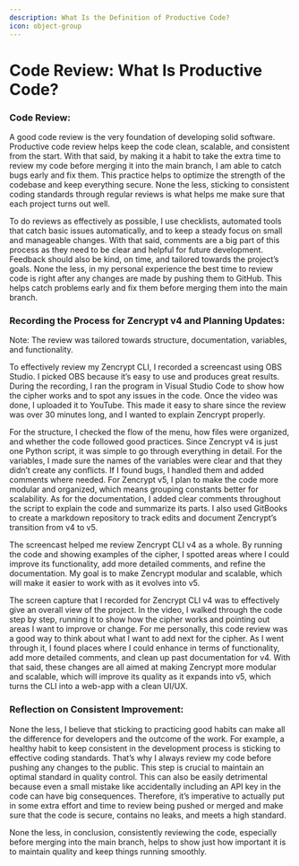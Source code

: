 ```yaml
---
description: What Is the Definition of Productive Code?
icon: object-group
---
```


# Code Review: What Is Productive Code?

### Code Review:

A good code review is the very foundation of developing solid software. Productive code review helps keep the code clean, scalable, and consistent from the start. With that said, by making it a habit to take the extra time to review my code before merging it into the main branch, I am able to catch bugs early and fix them. This practice helps to optimize the strength of the codebase and keep everything secure. None the less, sticking to consistent coding standards through regular reviews is what helps me make sure that each project turns out well.&#x20;

To do reviews as effectively as possible, I use checklists, automated tools that catch basic issues automatically, and to keep a steady focus on small and manageable changes. With that said, comments are a big part of this process as they need to be clear and helpful for future development. Feedback should also be kind, on time, and tailored towards the project’s goals. None the less, in my personal experience the best time to review code is right after any changes are made by pushing them to GitHub. This helps catch problems early and fix them before merging them into the main branch.

### Recording the Process for Zencrypt v4 and Planning Updates:

Note: The review was tailored towards structure, documentation, variables, and functionality.

To effectively review my Zencrypt CLI, I recorded a screencast using OBS Studio. I picked OBS because it’s easy to use and produces great results. During the recording, I ran the program in Visual Studio Code to show how the cipher works and to spot any issues in the code. Once the video was done, I uploaded it to YouTube. This made it easy to share since the review was over 30 minutes long, and I wanted to explain Zencrypt properly.

For the structure, I checked the flow of the menu, how files were organized, and whether the code followed good practices. Since Zencrypt v4 is just one Python script, it was simple to go through everything in detail. For the variables, I made sure the names of the variables were clear and that they didn’t create any conflicts. If I found bugs, I handled them and added comments where needed. For Zencrypt v5, I plan to make the code more modular and organized, which means grouping constants better for scalability. As for the documentation, I added clear comments throughout the script to explain the code and summarize its parts. I also used GitBooks to create a markdown repository to track edits and document Zencrypt’s transition from v4 to v5.

The screencast helped me review Zencrypt CLI v4 as a whole. By running the code and showing examples of the cipher, I spotted areas where I could improve its functionality, add more detailed comments, and refine the documentation. My goal is to make Zencrypt modular and scalable, which will make it easier to work with as it evolves into v5.

The screen capture that I recorded for Zencrypt CLI v4 was to effectively give an overall view of the project. In the video, I walked through the code step by step, running it to show how the cipher works and pointing out areas I want to improve or change. For me personally, this code review was a good way to think about what I want to add next for the cipher. As I went through it, I found places where I could enhance in terms of functionality, add more detailed comments, and clean up past documentation for v4. With that said, these changes are all aimed at making Zencrypt more modular and scalable, which will improve its quality as it expands into v5, which turns the CLI into a web-app with a clean UI/UX.

### Reflection on Consistent Improvement:

None the less, I believe that sticking to practicing good habits can make all the difference for developers and the outcome of the work. For example, a healthy habit to keep consistent in the development process is sticking to effective coding standards. That’s why I always review my code before pushing any changes to the public. This step is crucial to maintain an optimal standard in quality control. This can also be easily detrimental because even a small mistake like accidentally including an API key in the code can have big consequences. Therefore, it’s imperative to actually put in some extra effort and time to review being pushed or merged and make sure that the code is secure, contains no leaks, and meets a high standard.

None the less, in conclusion, consistently reviewing the code, especially before merging into the main branch, helps to show just how important it is to maintain quality and keep things running smoothly.
